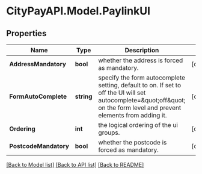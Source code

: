# CityPayAPI.Model.PaylinkUI

## Properties

Name | Type | Description | Notes
------------ | ------------- | ------------- | -------------
**AddressMandatory** | **bool** | whether the address is forced as mandatory. | [optional] 
**FormAutoComplete** | **string** | specify the form autocomplete setting, default to on. If set to off the UI will set autocomplete&#x3D;\&quot;off\&quot; on the form level and prevent elements from adding it. | [optional] 
**Ordering** | **int** | the logical ordering of the ui groups. | [optional] 
**PostcodeMandatory** | **bool** | whether the postcode is forced as mandatory. | [optional] 

[[Back to Model list]](../README.md#documentation-for-models) [[Back to API list]](../README.md#documentation-for-api-endpoints) [[Back to README]](../README.md)

